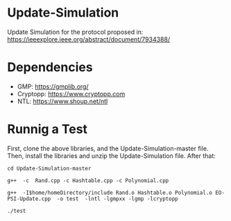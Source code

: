# Update-Simulation

Update Simulation for the protocol proposed in: https://ieeexplore.ieee.org/abstract/document/7934388/

# Dependencies

* GMP: https://gmplib.org/
* Cryptopp: https://www.cryptopp.com
* NTL: https://www.shoup.net/ntl

# Runnig a Test

First, clone the above libraries, and the Update-Simulation-master file. Then, install the libraries and unzip the Update-Simulation file. After that:

    cd Update-Simulation-master
    
    g++  -c  Rand.cpp -c Hashtable.cpp -c Polynomial.cpp 
    
    g++  -I$home/homeDirectory/include Rand.o Hashtable.o Polynomial.o EO-PSI-Update.cpp  -o test  -lntl -lgmpxx -lgmp -lcryptopp
    
    ./test
